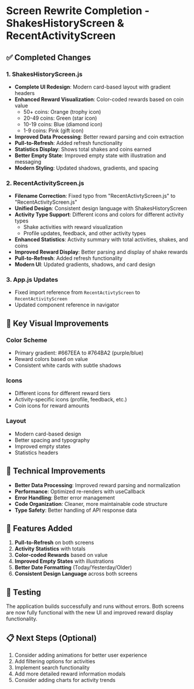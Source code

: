 # Screen Rewrite Completion - ShakesHistoryScreen & RecentActivityScreen

## ✅ Completed Changes

### 1. ShakesHistoryScreen.js
- **Complete UI Redesign**: Modern card-based layout with gradient headers
- **Enhanced Reward Visualization**: Color-coded rewards based on coin value
  - 50+ coins: Orange (trophy icon)
  - 20-49 coins: Green (star icon) 
  - 10-19 coins: Blue (diamond icon)
  - 1-9 coins: Pink (gift icon)
- **Improved Data Processing**: Better reward parsing and coin extraction
- **Pull-to-Refresh**: Added refresh functionality
- **Statistics Display**: Shows total shakes and coins earned
- **Better Empty State**: Improved empty state with illustration and messaging
- **Modern Styling**: Updated shadows, gradients, and spacing

### 2. RecentActivityScreen.js
- **Filename Correction**: Fixed typo from "RecentActivtyScreen.js" to "RecentActivityScreen.js"
- **Unified Design**: Consistent design language with ShakesHistoryScreen
- **Activity Type Support**: Different icons and colors for different activity types
  - Shake activities with reward visualization
  - Profile updates, feedback, and other activity types
- **Enhanced Statistics**: Activity summary with total activities, shakes, and coins
- **Improved Reward Display**: Better parsing and display of shake rewards
- **Pull-to-Refresh**: Added refresh functionality
- **Modern UI**: Updated gradients, shadows, and card design

### 3. App.js Updates
- Fixed import reference from `RecentActivtyScreen` to `RecentActivityScreen`
- Updated component reference in navigator

## 🎨 Key Visual Improvements

### Color Scheme
- Primary gradient: #667EEA to #764BA2 (purple/blue)
- Reward colors based on value
- Consistent white cards with subtle shadows

### Icons
- Different icons for different reward tiers
- Activity-specific icons (profile, feedback, etc.)
- Coin icons for reward amounts

### Layout
- Modern card-based design
- Better spacing and typography
- Improved empty states
- Statistics headers

## 🔧 Technical Improvements

- **Better Data Processing**: Improved reward parsing and normalization
- **Performance**: Optimized re-renders with useCallback
- **Error Handling**: Better error management
- **Code Organization**: Cleaner, more maintainable code structure
- **Type Safety**: Better handling of API response data

## 📱 Features Added

1. **Pull-to-Refresh** on both screens
2. **Activity Statistics** with totals
3. **Color-coded Rewards** based on value
4. **Improved Empty States** with illustrations
5. **Better Date Formatting** (Today/Yesterday/Older)
6. **Consistent Design Language** across both screens

## 🚀 Testing

The application builds successfully and runs without errors. Both screens are now fully functional with the new UI and improved reward display functionality.

## 📋 Next Steps (Optional)

1. Consider adding animations for better user experience
2. Add filtering options for activities
3. Implement search functionality
4. Add more detailed reward information modals
5. Consider adding charts for activity trends
